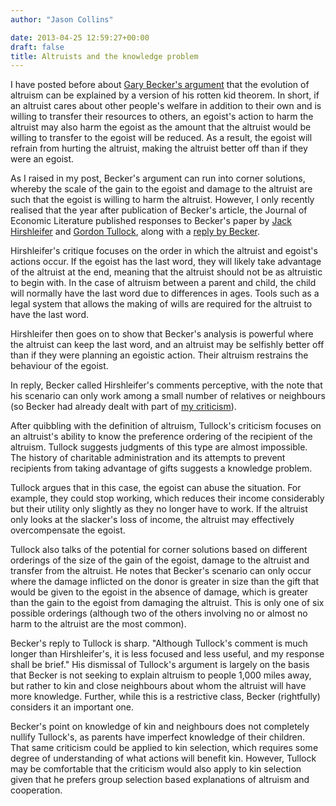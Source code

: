 ```yaml
---
author: "Jason Collins"

date: 2013-04-25 12:59:27+00:00
draft: false
title: Altruists and the knowledge problem
---
```


I have posted before about [Gary Becker's argument](https://www.jasoncollins.blog/rotten-kids-and-altruism/) that the evolution of altruism can be explained by a version of his rotten kid theorem. In short, if an altruist cares about other people's welfare in addition to their own and is willing to transfer their resources to others, an egoist's action to harm the altruist may also harm the egoist as the amount that the altruist would be willing to transfer to the egoist will be reduced. As a result, the egoist will refrain from hurting the altruist, making the altruist better off than if they were an egoist.

As I raised in my post, Becker's argument can run into corner solutions, whereby the scale of the gain to the egoist and damage to the altruist are such that the egoist is willing to harm the altruist. However, I only recently realised that the year after publication of Becker's article, the Journal of Economic Literature published responses to Becker's paper by [Jack Hirshleifer](http://www.jstor.org/stable/2723214) and [Gordon Tullock](http://www.jstor.org/stable/2723215), along with a [reply by Becker](http://www.jstor.org/stable/2723216).

Hirshleifer's critique focuses on the order in which the altruist and egoist's actions occur. If the egoist has the last word, they will likely take advantage of the altruist at the end, meaning that the altruist should not be as altruistic to begin with. In the case of altruism between a parent and child, the child will normally have the last word due to differences in ages. Tools such as a legal system that allows the making of wills are required for the altruist to have the last word.

Hirshleifer then goes on to show that Becker's analysis is powerful where the altruist can keep the last word, and an altruist may be selfishly better off than if they were planning an egoistic action. Their altruism restrains the behaviour of the egoist.

In reply, Becker called Hirshleifer's comments perceptive, with the note that his scenario can only work among a small number of relatives or neighbours (so Becker had already dealt with part of [my criticism](https://www.jasoncollins.blog/rotten-kids-and-altruism/)).

After quibbling with the definition of altruism, Tullock's criticism focuses on an altruist's ability to know the preference ordering of the recipient of the altruism. Tullock suggests judgments of this type are almost impossible. The history of charitable administration and its attempts to prevent recipients from taking advantage of gifts suggests a knowledge problem.

Tullock argues that in this case, the egoist can abuse the situation. For example, they could stop working, which reduces their income considerably but their utility only slightly as they no longer have to work. If the altruist only looks at the slacker's loss of income, the altruist may effectively overcompensate the egoist.

Tullock also talks of the potential for corner solutions based on different orderings of the size of the gain of the egoist, damage to the altruist and transfer from the altruist. He notes that Becker's scenario can only occur where the damage inflicted on the donor is greater in size than the gift that would be given to the egoist in the absence of damage, which is greater than the gain to the egoist from damaging the altruist. This is only one of six possible orderings (although two of the others involving no or almost no harm to the altruist are the most common).

Becker's reply to Tullock is sharp. "Although Tullock's comment is much longer than Hirshleifer's, it is less focused and less useful, and my response shall be brief." His dismissal of Tullock's argument is largely on the basis that Becker is not seeking to explain altruism to people 1,000 miles away, but rather to kin and close neighbours about whom the altruist will have more knowledge. Further, while this is a restrictive class, Becker (rightfully) considers it an important one.

Becker's point on knowledge of kin and neighbours does not completely nullify Tullock's, as parents have imperfect knowledge of their children. That same criticism could be applied to kin selection, which requires some degree of understanding of what actions will benefit kin. However, Tullock may be comfortable that the criticism would also apply to kin selection given that he prefers group selection based explanations of altruism and cooperation.

